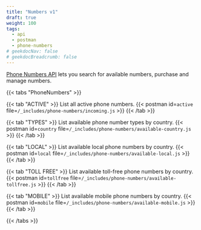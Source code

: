 ```yaml
---
title: "Numbers v1"
draft: true
weight: 100
tags:
  - api
  - postman
  - phone-numbers
# geekdocNav: false
# geekdocBreadcrumb: false
---
```


[Phone Numbers API](https://www.twilio.com/docs/phone-numbers/api) lets you search for available numbers, purchase and manage numbers.

{{< tabs "PhoneNumbers" >}}

{{< tab "ACTIVE" >}}
List all active phone numbers.
{{< postman id=`active` file=`/_includes/phone-numbers/incoming.js` >}}
{{< /tab >}}

{{< tab "TYPES" >}}
List available phone number types by country.
{{< postman id=`country` file=`/_includes/phone-numbers/available-country.js` >}}
{{< /tab >}}

{{< tab "LOCAL" >}}
List available local phone numbers by country.
{{< postman id=`local` file=`/_includes/phone-numbers/available-local.js` >}}
{{< /tab >}}

{{< tab "TOLL FREE" >}}
List available toll-free phone numbers by country.
{{< postman id=`tollfree` file=`/_includes/phone-numbers/available-tollfree.js` >}}
{{< /tab >}}

{{< tab "MOBILE" >}}
List available mobile phone numbers by country.
{{< postman id=`mobile` file=`/_includes/phone-numbers/available-mobile.js` >}}
{{< /tab >}}

{{< /tabs >}}
